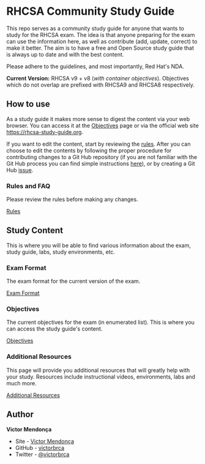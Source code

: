 # RHCSA Community Study Guide

This repo serves as a community study guide for anyone that wants to study for the RHCSA exam. The idea is that anyone preparing for the exam can use the information here, as well as contribute (add, update, correct) to make it better. The aim is to have a free and Open Source study guide that is always up to date and with the best content.

Please adhere to the guidelines, and most importantly, Red Hat's NDA.

**Current Version:** RHCSA v9 + v8 (_with container objectives_). Objectives which do not overlap are prefixed with RHCSA9 and RHCSA8 respectively.

## How to use

As a study guide it makes more sense to digest the content via your web browser. You can access it at the [Objectives](markdown/Objectives.md) page or via the official web site https://rhcsa-study-guide.org.

If you want to edit the content, start by reviewing the [rules](markdown/Rules.md). After you can choose to edit the contents by following the proper procedure for contributing changes to a Git Hub repository (if you are not familiar with the Git Hub process you can find simple instructions [here](https://kbroman.org/github_tutorial/pages/fork.html)), or by creating a Git Hub [issue](https://github.com/victorbrca/rhcsa-study-guide/issues/new/choose).

### Rules and FAQ

Please review the rules before making any changes.

[Rules](markdown/Rules.md)

## Study Content

This is where you will be able to find various information about the exam, study guide, labs, study environments, etc.

### Exam Format

The exam format for the current version of the exam.

[Exam Format](markdown/Exam-Format.md)

### Objectives

The current objectives for the exam (in enumerated list). This is where you can access the study guide's content.

[Objectives](markdown/Objectives.md)

### Additional Resources

This page will provide you additional resources that will greatly help with your study. Resources include instructional videos, environments, labs and much more.

[Additional Resources](markdown/Additional-Resources.md)

## Author

**Victor Mendonça**

+ Site - [Victor Mendonça](https://victormendonca.com/)
+ GitHub - [victorbrca](https://github.com/victorbrca)
+ Twitter - [@victorbrca](https://twitter.com/victorbrca)